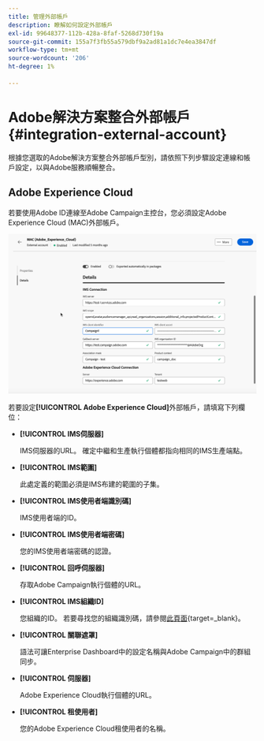 ```yaml
---
title: 管理外部帳戶
description: 瞭解如何設定外部帳戶
exl-id: 99648377-112b-428a-8faf-5268d730f19a
source-git-commit: 155a7f3fb55a579dbf9a2ad81a1dc7e4ea3847df
workflow-type: tm+mt
source-wordcount: '206'
ht-degree: 1%

---
```


# Adobe解決方案整合外部帳戶 {#integration-external-account}

根據您選取的Adobe解決方案整合外部帳戶型別，請依照下列步驟設定連線和帳戶設定，以與Adobe服務順暢整合。

## Adobe Experience Cloud

若要使用Adobe ID連線至Adobe Campaign主控台，您必須設定Adobe Experience Cloud (MAC)外部帳戶。

![顯示Adobe Experience Cloud MAC外部帳戶設定欄位的熒幕擷圖。](assets/external-MAC.png)

若要設定&#x200B;**[!UICONTROL Adobe Experience Cloud]**&#x200B;外部帳戶，請填寫下列欄位：

* **[!UICONTROL IMS伺服器]**

  IMS伺服器的URL。 確定中繼和生產執行個體都指向相同的IMS生產端點。

* **[!UICONTROL IMS範圍]**

  此處定義的範圍必須是IMS布建的範圍的子集。

* **[!UICONTROL IMS使用者端識別碼]**

  IMS使用者端的ID。

* **[!UICONTROL IMS使用者端密碼]**

  您的IMS使用者端密碼的認證。

* **[!UICONTROL 回呼伺服器]**

  存取Adobe Campaign執行個體的URL。

* **[!UICONTROL IMS組織ID]**

  您組織的ID。 若要尋找您的組織識別碼，請參閱[此頁面](https://experienceleague.adobe.com/docs/core-services/interface/administration/organizations.html?lang=zh-hant){target=_blank}。

* **[!UICONTROL 關聯遮罩]**

  語法可讓Enterprise Dashboard中的設定名稱與Adobe Campaign中的群組同步。

* **[!UICONTROL 伺服器]**

  Adobe Experience Cloud執行個體的URL。

* **[!UICONTROL 租使用者]**

  您的Adobe Experience Cloud租使用者的名稱。
